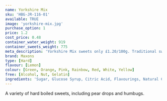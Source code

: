 ```yaml
---
name: Yorkshire Mix
sku: 'HBG-JR-116-01'
available: TRUE
image: 'yorkshire-mix.jpg'
purchase_option: 1
price: 1.2
cost_price: 0.48
container_water_weight: 919
container_sweets_weight: 775
meta_description: 'Yorkshire Mix sweets only £1.20/100g. Traditional sweets and more at Humbugs Confectionery Store. Specialists in satisfying your sweet tooth!'
brand: Maxons
type: [Hard]
flavour: [Lemon]
colour: [Green, Orange, Pink, Rainbow, Red, White, Yellow]
free: [Alcohol, Nut, Gelatin]
ingredients: 'Sugar, Glucose Syrup, Citric Acid, Flavourings, Natural Colours'
---
```

A variety of hard boiled sweets, including pear drops and humbugs.